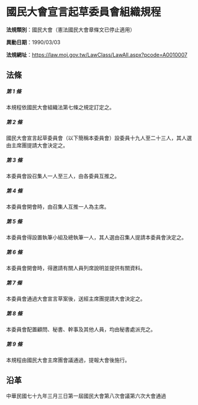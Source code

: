 # 國民大會宣言起草委員會組織規程


**法規類別**：國民大會（憲法國民大會章條文已停止適用）

**異動日期**：1990/03/03  

**法規網址**：https://law.moj.gov.tw/LawClass/LawAll.aspx?pcode=A0010007



## 法條
##### 第 1 條
本規程依國民大會組織法第七條之規定訂定之。

##### 第 2 條
國民大會宣言起草委員會（以下簡稱本委員會）設委員十九人至二十三人，其人選由主席團提請大會決定之。

##### 第 3 條
本委員會設召集人一人至三人，由各委員互推之。

##### 第 4 條
本委員會開會時，由召集人互推一人為主席。

##### 第 5 條
本委員會得設置執筆小組及總執筆一人，其人選由召集人提請本委員會決定之。

##### 第 6 條
本委員會開會時，得邀請有關人員列席說明並提供有關資料。

##### 第 7 條
本委員會通過大會宣言草案後，送經主席團提請大會決定之。

##### 第 8 條
本委員會配置顧問、秘書、幹事及其他人員，均由秘書處派充之。

##### 第 9 條
本規程由國民大會主席團會議通過，提報大會後施行。

## 沿革
中華民國七十九年三月三日第一屆國民大會第八次會議第六次大會通過

